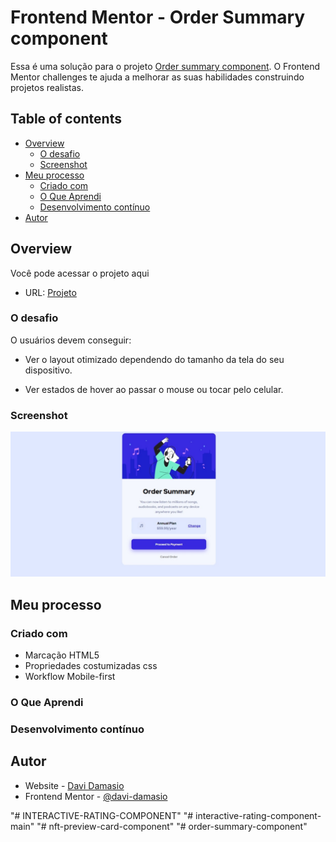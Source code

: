 # Frontend Mentor - Order Summary component

Essa é uma solução para o projeto [Order summary component](https://www.frontendmentor.io/challenges/order-summary-component-QlPmajDUj/hub). O Frontend Mentor challenges te ajuda a melhorar as suas habilidades construindo  projetos realistas. 

## Table of contents

- [Overview](#overview)
  - [O desafio](#o-desafio)
  - [Screenshot](#screenshot)
- [Meu processo](#meu-processo)
  - [Criado com](#criado-com)
  - [O Que Aprendi](#o-que-aprendi)
  - [Desenvolvimento contínuo](#desenvolvimento-contínuo)
- [Autor](#autor)


## Overview
Você pode acessar o projeto aqui
- URL: [Projeto](https://davi-damasio.github.io/nft-preview-card-component/)
### O desafio

O usuários devem conseguir:

- Ver o layout otimizado dependendo do tamanho da tela do seu dispositivo.

- Ver estados de hover ao passar o mouse ou tocar pelo celular.

### Screenshot


![](./images/desktop.jpeg)





## Meu processo

### Criado com

- Marcação HTML5
- Propriedades costumizadas css
- Workflow Mobile-first

### O Que Aprendi



### Desenvolvimento contínuo




## Autor

- Website - [Davi Damasio](https://github.com/Davi-Damasio)
- Frontend Mentor - [@davi-damasio](https://www.frontendmentor.io/profile/Davi-Damasio)

"# INTERACTIVE-RATING-COMPONENT" 
"# interactive-rating-component-main" 
"# nft-preview-card-component" 
"# order-summary-component" 
